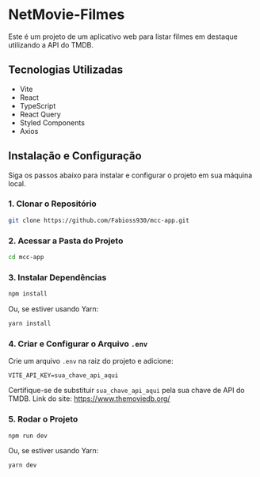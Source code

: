 # NetMovie-Filmes

Este é um projeto de um aplicativo web para listar filmes em destaque utilizando a API do TMDB.

## Tecnologias Utilizadas

- Vite
- React
- TypeScript
- React Query
- Styled Components
- Axios

## Instalação e Configuração

Siga os passos abaixo para instalar e configurar o projeto em sua máquina local.

### 1. Clonar o Repositório

```bash
git clone https://github.com/Fabioss930/mcc-app.git
```

### 2. Acessar a Pasta do Projeto

```bash
cd mcc-app
```

### 3. Instalar Dependências

```bash
npm install
```

Ou, se estiver usando Yarn:

```bash
yarn install
```

### 4. Criar e Configurar o Arquivo `.env`

Crie um arquivo `.env` na raiz do projeto e adicione:

```env
VITE_API_KEY=sua_chave_api_aqui
```

Certifique-se de substituir `sua_chave_api_aqui` pela sua chave de API do TMDB.
Link do site: https://www.themoviedb.org/

### 5. Rodar o Projeto

```bash
npm run dev
```

Ou, se estiver usando Yarn:

```bash
yarn dev
```
